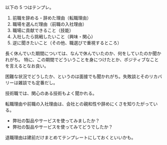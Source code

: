 以下の 5 つはテンプレ。

1. 前職を辞める・辞めた理由（転職理由）
2. 職場を選んだ理由（前職の入社理由）
3. 職場に貢献できること（技能）
4. 入社したら挑戦したいこと（興味・関心）
5. 逆に聞きたいこと（その他、職選びで重視するところ）

長く休んでいた期間については、なんで休んでいたのか、何をしていたのか聞かれがち。
特に、この期間でどういうことを身につけたとか、ポジティブなことを言えるとなお良い。

困難な状況でどうしたか、というのは面接でも聞かれがち。失敗談とそのリカバリーは雑談でも定番だし。

技術職では、関心のある技術もよく聞かれる。

転職理由や前職の入社理由は、会社との親和性や辞めにくさを知りたがっている。

- 弊社の製品やサービスを使ってみましたか？
- 弊社の製品やサービスを使ってみてどうでしたか？

退職理由は建前だけまとめてテンプレートにしておくといいかも。
